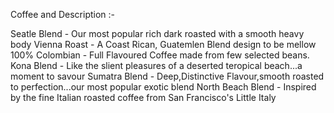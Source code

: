 Coffee and Description :-

Seatle Blend - Our most popular rich dark roasted with a smooth heavy body
Vienna Roast - A Coast Rican, Guatemlen Blend design to be mellow
100% Colombian - Full Flavoured Coffee made from few selected beans.
Kona Blend - Like the slient pleasures of a deserted teropical beach...a moment to savour
Sumatra Blend - Deep,Distinctive Flavour,smooth roasted to perfection...our most popular exotic blend 
North Beach Blend - Inspired by the fine Italian roasted coffee from San Francisco's Little Italy 

